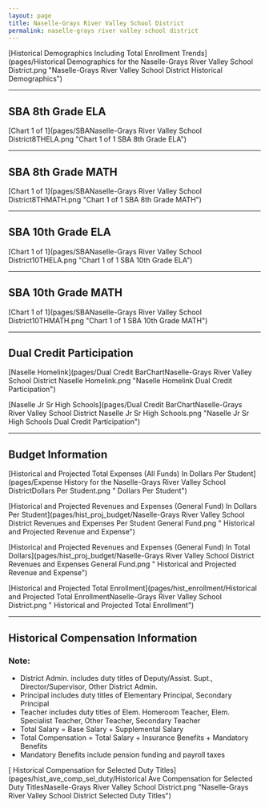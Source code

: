 ```yaml
---
layout: page
title: Naselle-Grays River Valley School District
permalink: naselle-grays river valley school district
---
```



[Historical Demographics Including Total Enrollment Trends](pages/Historical Demographics for the Naselle-Grays River Valley School District.png "Naselle-Grays River Valley School District Historical Demographics")

___

## SBA 8th Grade ELA

[Chart 1 of 1](pages/SBANaselle-Grays River Valley School District8THELA.png "Chart 1 of 1 SBA 8th Grade ELA")


___

## SBA 8th Grade MATH

[Chart 1 of 1](pages/SBANaselle-Grays River Valley School District8THMATH.png "Chart 1 of 1 SBA 8th Grade MATH")


___

## SBA 10th Grade ELA

[Chart 1 of 1](pages/SBANaselle-Grays River Valley School District10THELA.png "Chart 1 of 1 SBA 10th Grade ELA")


___

## SBA 10th Grade MATH

[Chart 1 of 1](pages/SBANaselle-Grays River Valley School District10THMATH.png "Chart 1 of 1 SBA 10th Grade MATH")


___

## Dual Credit Participation

[Naselle Homelink](pages/Dual Credit BarChartNaselle-Grays River Valley School District Naselle Homelink.png "Naselle Homelink Dual Credit Participation")

[Naselle Jr Sr High Schools](pages/Dual Credit BarChartNaselle-Grays River Valley School District Naselle Jr Sr High Schools.png "Naselle Jr Sr High Schools Dual Credit Participation")


___

## Budget Information

[Historical and Projected Total Expenses (All Funds) In Dollars Per Student](pages/Expense History for the Naselle-Grays River Valley School DistrictDollars Per Student.png " Dollars Per Student")

[Historical and Projected Revenues and Expenses (General Fund) In Dollars Per Student](pages/hist_proj_budget/Naselle-Grays River Valley School District Revenues and Expenses Per Student General Fund.png " Historical and Projected Revenue and Expense")

[Historical and Projected Revenues and Expenses (General Fund) In Total Dollars](pages/hist_proj_budget/Naselle-Grays River Valley School District Revenues and Expenses General Fund.png " Historical and Projected Revenue and Expense")

[Historical and Projected Total Enrollment](pages/hist_enrollment/Historical and Projected Total EnrollmentNaselle-Grays River Valley School District.png " Historical and Projected Total Enrollment")


___

## Historical Compensation Information
### Note:
- District Admin. includes duty titles of Deputy/Assist. Supt., Director/Supervisor, Other District Admin.
- Principal includes duty titles of Elementary Principal, Secondary Principal
- Teacher includes duty titles of Elem. Homeroom Teacher, Elem. Specialist Teacher, Other Teacher, Secondary Teacher
- Total Salary = Base Salary + Supplemental Salary
- Total Compensation = Total Salary + Insurance Benefits + Mandatory Benefits
- Mandatory Benefits include pension funding and payroll taxes

[ Historical Compensation for Selected Duty Titles](pages/hist_ave_comp_sel_duty/Historical Ave Compensation for Selected Duty TitlesNaselle-Grays River Valley School District.png "Naselle-Grays River Valley School District Selected Duty Titles")

